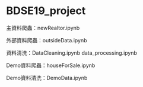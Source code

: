 # BDSE19_project

主資料爬蟲：newRealtor.ipynb 

外部資料爬蟲：outsideData.ipynb

資料清洗：DataCleaning.ipynb data_processing.ipynb 

Demo資料爬蟲：houseForSale.ipynb

Demo資料清洗：DemoData.ipynb
